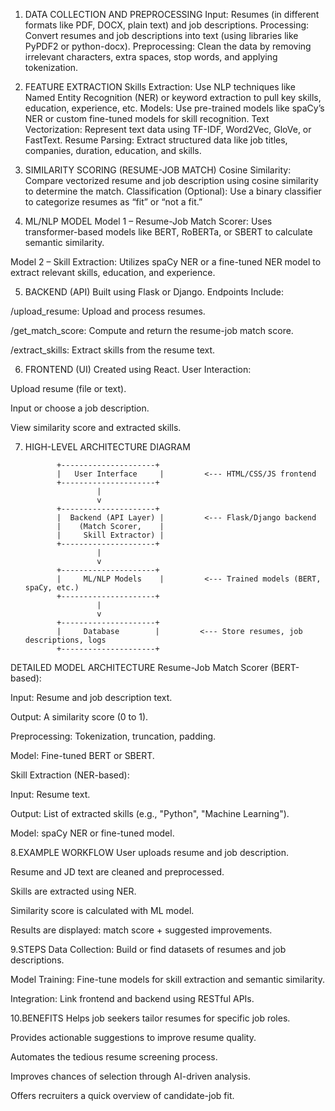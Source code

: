 1. DATA COLLECTION AND PREPROCESSING
Input: Resumes (in different formats like PDF, DOCX, plain text) and job descriptions.
Processing: Convert resumes and job descriptions into text (using libraries like PyPDF2 or python-docx).
Preprocessing: Clean the data by removing irrelevant characters, extra spaces, stop words, and applying tokenization.

2. FEATURE EXTRACTION
Skills Extraction: Use NLP techniques like Named Entity Recognition (NER) or keyword extraction to pull key skills, education, experience, etc.
Models: Use pre-trained models like spaCy’s NER or custom fine-tuned models for skill recognition.
Text Vectorization: Represent text data using TF-IDF, Word2Vec, GloVe, or FastText.
Resume Parsing: Extract structured data like job titles, companies, duration, education, and skills.

3. SIMILARITY SCORING (RESUME-JOB MATCH)
Cosine Similarity: Compare vectorized resume and job description using cosine similarity to determine the match.
Classification (Optional): Use a binary classifier to categorize resumes as “fit” or “not a fit.”

4. ML/NLP MODEL
Model 1 – Resume-Job Match Scorer:
Uses transformer-based models like BERT, RoBERTa, or SBERT to calculate semantic similarity.

Model 2 – Skill Extraction:
Utilizes spaCy NER or a fine-tuned NER model to extract relevant skills, education, and experience.

5. BACKEND (API)
Built using Flask or Django.
Endpoints Include:

/upload_resume: Upload and process resumes.

/get_match_score: Compute and return the resume-job match score.

/extract_skills: Extract skills from the resume text.

6. FRONTEND (UI)
Created using React.
User Interaction:

Upload resume (file or text).

Input or choose a job description.

View similarity score and extracted skills.

7. HIGH-LEVEL ARCHITECTURE DIAGRAM


              +---------------------+                     
              |   User Interface     |         <--- HTML/CSS/JS frontend
              +---------------------+                     
                       |                       
                       v
              +---------------------+                    
              |  Backend (API Layer) |         <--- Flask/Django backend
              |    (Match Scorer,    |
              |     Skill Extractor) |
              +---------------------+
                       |                       
                       v
              +---------------------+                     
              |     ML/NLP Models    |         <--- Trained models (BERT, spaCy, etc.)
              +---------------------+        
                       |
                       v
              +---------------------+
              |     Database        |         <--- Store resumes, job descriptions, logs
              +---------------------+

   
DETAILED MODEL ARCHITECTURE
Resume-Job Match Scorer (BERT-based):

Input: Resume and job description text.

Output: A similarity score (0 to 1).

Preprocessing: Tokenization, truncation, padding.

Model: Fine-tuned BERT or SBERT.

Skill Extraction (NER-based):

Input: Resume text.

Output: List of extracted skills (e.g., "Python", "Machine Learning").

Model: spaCy NER or fine-tuned model.

8.EXAMPLE WORKFLOW
User uploads resume and job description.

Resume and JD text are cleaned and preprocessed.

Skills are extracted using NER.

Similarity score is calculated with ML model.

Results are displayed: match score + suggested improvements.

9.STEPS
Data Collection: Build or find datasets of resumes and job descriptions.

Model Training: Fine-tune models for skill extraction and semantic similarity.

Integration: Link frontend and backend using RESTful APIs.

10.BENEFITS
Helps job seekers tailor resumes for specific job roles.

Provides actionable suggestions to improve resume quality.

Automates the tedious resume screening process.

Improves chances of selection through AI-driven analysis.

Offers recruiters a quick overview of candidate-job fit.



